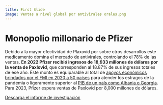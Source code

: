 ```yaml
---
title: First Slide
image: Ventas a nivel global por antivirales orales.png
---
```


# Monopolio millonario de Pfizer

Debido a la mayor efectividad de Plaxovid por sobre otros desarrollos este medicamento domina el mercado de antivirales, controlando el 78% de las ventas. **En 2022 Pfizer recibió ingresos de 18,933 millones de dólares por la venta de Paxlovid**, que corresponden al 18.87% de sus ingresos totales de ese año. Este monto es equiparable al total de [apoyos económicos brindados por el FMI en 2020 a 50 países](https://www.aa.com.tr/es/econom%C3%ADa/fmi-dona-usd-18-mil-millones-para-ayudar-a-50-naciones-a-soportar-el-impacto-del-coronavirus/1834196) para atender los estragos de la pandemia o ligeramente superior al [PIB de un país como Albania o Georgia](https://datos.bancomundial.org/indicator/NY.GDP.MKTP.CD). Para 2023, Pfizer espera ventas de Paxlovid por 8,000 millones de dólares.


<a class="btn btn-secondary" href="https://poderlatam.org/wp-content/uploads/2023/06/tratamientos_covid.pdf" target="_blank">Descarga el informe de investigación</a>
<br>

